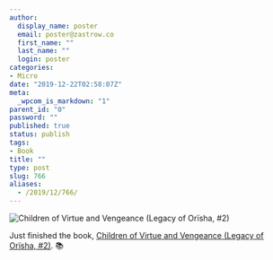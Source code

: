 ```yaml
---
author:
  display_name: poster
  email: poster@zastrow.co
  first_name: ""
  last_name: ""
  login: poster
categories:
- Micro
date: "2019-12-22T02:58:07Z"
meta:
  _wpcom_is_markdown: "1"
parent_id: "0"
password: ""
published: true
status: publish
tags:
- Book
title: ""
type: post
slug: 766
aliases:
  - /2019/12/766/
---
```

<p><img src="https://i.gr-assets.com/images/S/compressed.photo.goodreads.com/books/1591090724l/39122774._SY475_.jpg" alt="Children of Virtue and Vengeance (Legacy of Orïsha, #2)" /></p>
<p>Just finished the book, <a href="https://www.goodreads.com/review/show/2523973374?utm_medium=api&amp;utm_source=rss">Children of Virtue and Vengeance (Legacy of Orïsha, #2)</a>. 📚</p>
